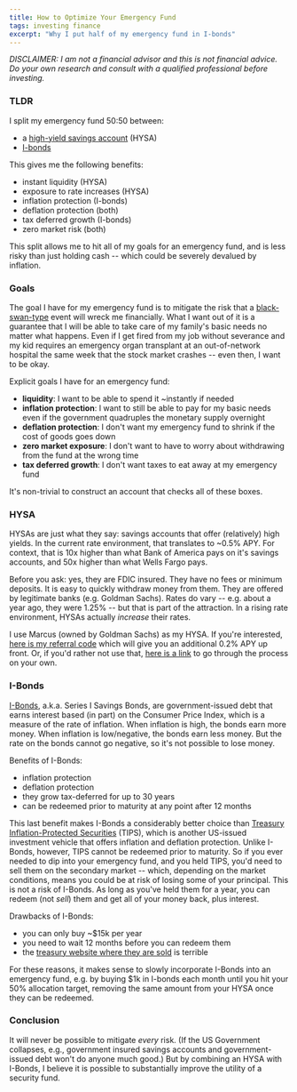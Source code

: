 ```yaml
---
title: How to Optimize Your Emergency Fund
tags: investing finance
excerpt: "Why I put half of my emergency fund in I-bonds"
---
```


_DISCLAIMER: I am not a financial advisor and this is not financial
advice. Do your own research and consult with a qualified professional
before investing._

### TLDR

I split my emergency fund 50:50 between:

* a [high-yield savings
  account](https://www.marcus.com/share/DAV-6DW-T5BV) (HYSA)
* [I-bonds](https://www.treasurydirect.gov/indiv/research/indepth/ibonds/res_ibonds_ibuy.htm)

This gives me the following benefits:

* instant liquidity (HYSA)
* exposure to rate increases (HYSA)
* inflation protection (I-bonds)
* deflation protection (both)
* tax deferred growth (I-bonds)
* zero market risk (both)

This split allows me to hit all of my goals for an emergency fund, and is less
risky than just holding cash -- which could be severely devalued by inflation.

### Goals

The goal I have for my emergency fund is to mitigate the risk that a
[black-swan-type](https://en.wikipedia.org/wiki/The_Black_Swan:_The_Impact_of_the_Highly_Improbable)
event will wreck me financially. What I want out of it is a guarantee that I
will be able to take care of my family's basic needs no matter what happens.
Even if I get fired from my job without severance and my kid requires an
emergency organ transplant at an out-of-network hospital the same week that the
stock market crashes -- even then, I want to be okay.

Explicit goals I have for an emergency fund:

* **liquidity**: I want to be able to spend it ~instantly if needed
* **inflation protection**: I want
  to still be able to pay for my basic needs even if the government quadruples
  the monetary supply overnight
* **deflation protection**: I don't want my emergency fund to shrink if the cost of
  goods goes down
* **zero market exposure**: I don't want to have to worry about withdrawing from the
  fund at the wrong time
* **tax deferred growth**: I don't want taxes to eat away at my emergency fund

It's non-trivial to construct an account that checks all of these boxes.


### HYSA

HYSAs are just what they say: savings accounts that offer (relatively) high
yields.  In the current rate environment, that translates to ~0.5% APY. For
context, that is 10x higher than what Bank of America pays on it's savings
accounts, and 50x higher than what Wells Fargo pays.

Before you ask: yes, they are FDIC insured. They have no fees or minimum
deposits.  It is easy to quickly withdraw money from them. They are offered by
legitimate banks (e.g. Goldman Sachs). Rates do vary -- e.g. about a
year ago, they were 1.25% -- but that is part of the attraction. In a rising rate
environment, HYSAs actually _increase_ their rates.

I use Marcus (owned by Goldman Sachs) as my HYSA. If you're interested, [here is my referral
code](https://www.marcus.com/share/DAV-6DW-T5BV) which will give you an
additional 0.2% APY up front. Or, if you'd rather not use
that, [here is a link](https://www.marcus.com/us/en/savings/high-yield-savings)
to go through the process on your own.

### I-Bonds

[I-Bonds](https://www.treasurydirect.gov/indiv/research/indepth/ibonds/res_ibonds_ibuy.htm),
a.k.a. Series I Savings Bonds, are government-issued debt that earns
interest based (in part) on the Consumer Price Index, which is a measure of the
rate of inflation. When inflation is high, the bonds earn more money. When
inflation is low/negative, the bonds earn less money. But the rate on the bonds
cannot go negative, so it's not possible to lose money.

Benefits of I-Bonds:

* inflation protection
* deflation protection
* they grow tax-deferred for up to 30 years
* can be redeemed prior to maturity at any point after 12 months

This last benefit makes I-Bonds a considerably better choice than [Treasury
Inflation-Protected
Securities](https://www.treasurydirect.gov/instit/marketables/tips/tips.htm)
(TIPS), which is another US-issued investment vehicle that offers inflation and
deflation protection. Unlike I-Bonds, however, TIPS cannot be redeemed prior to
maturity. So if you ever needed to dip into your emergency fund, and you held
TIPS, you'd need to sell them on the secondary market -- which, depending on the
market conditions, means you could be at risk of losing some of your principal.
This is not a risk of I-Bonds. As long as you've held them for a year, you can
redeem (not _sell_) them and get all of your money back, plus interest.

Drawbacks of I-Bonds:

* you can only buy ~$15k per year
* you need to wait 12 months before you can redeem them
* the [treasury website where they are
  sold](https://www.treasurydirect.gov/indiv/myaccount/myaccount_treasurydirect.htm) is terrible

For these reasons, it makes sense to slowly incorporate I-Bonds into an
emergency fund, e.g. by buying $1k in I-bonds each month until you hit your 50%
allocation target, removing the same amount from your HYSA once they can be
redeemed.

### Conclusion

It will never be possible to mitigate _every_ risk. (If the US Government
collapses, e.g., government insured savings accounts and government-issued debt
won't do anyone much good.) But by combining an HYSA with I-Bonds, I believe it
is possible to substantially improve the utility of a security fund.
